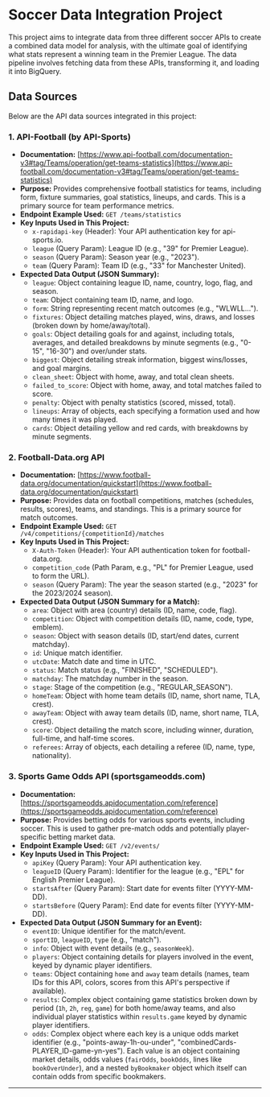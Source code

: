 # Soccer Data Integration Project

This project aims to integrate data from three different soccer APIs to create a combined data model for analysis, with the ultimate goal of identifying what stats represent a winning team in the Premier League. The data pipeline involves fetching data from these APIs, transforming it, and loading it into BigQuery.

## Data Sources

Below are the API data sources integrated in this project:

### 1. API-Football (by API-Sports)

* **Documentation:** [https://www.api-football.com/documentation-v3#tag/Teams/operation/get-teams-statistics](https://www.api-football.com/documentation-v3#tag/Teams/operation/get-teams-statistics)
* **Purpose:** Provides comprehensive football statistics for teams, including form, fixture summaries, goal statistics, lineups, and cards. This is a primary source for team performance metrics.
* **Endpoint Example Used:** `GET /teams/statistics`
* **Key Inputs Used in This Project:**
    * `x-rapidapi-key` (Header): Your API authentication key for api-sports.io.
    * `league` (Query Param): League ID (e.g., "39" for Premier League).
    * `season` (Query Param): Season year (e.g., "2023").
    * `team` (Query Param): Team ID (e.g., "33" for Manchester United).
* **Expected Data Output (JSON Summary):**
    * `league`: Object containing league ID, name, country, logo, flag, and season.
    * `team`: Object containing team ID, name, and logo.
    * `form`: String representing recent match outcomes (e.g., "WLWLL...").
    * `fixtures`: Object detailing matches played, wins, draws, and losses (broken down by home/away/total).
    * `goals`: Object detailing goals for and against, including totals, averages, and detailed breakdowns by minute segments (e.g., "0-15", "16-30") and over/under stats.
    * `biggest`: Object detailing streak information, biggest wins/losses, and goal margins.
    * `clean_sheet`: Object with home, away, and total clean sheets.
    * `failed_to_score`: Object with home, away, and total matches failed to score.
    * `penalty`: Object with penalty statistics (scored, missed, total).
    * `lineups`: Array of objects, each specifying a formation used and how many times it was played.
    * `cards`: Object detailing yellow and red cards, with breakdowns by minute segments.


### 2. Football-Data.org API

* **Documentation:** [https://www.football-data.org/documentation/quickstart](https://www.football-data.org/documentation/quickstart)
* **Purpose:** Provides data on football competitions, matches (schedules, results, scores), teams, and standings. This is a primary source for match outcomes.
* **Endpoint Example Used:** `GET /v4/competitions/{competitionId}/matches`
* **Key Inputs Used in This Project:**
    * `X-Auth-Token` (Header): Your API authentication token for football-data.org.
    * `competition_code` (Path Param, e.g., "PL" for Premier League, used to form the URL).
    * `season` (Query Param): The year the season started (e.g., "2023" for the 2023/2024 season).
* **Expected Data Output (JSON Summary for a Match):**
    * `area`: Object with area (country) details (ID, name, code, flag).
    * `competition`: Object with competition details (ID, name, code, type, emblem).
    * `season`: Object with season details (ID, start/end dates, current matchday).
    * `id`: Unique match identifier.
    * `utcDate`: Match date and time in UTC.
    * `status`: Match status (e.g., "FINISHED", "SCHEDULED").
    * `matchday`: The matchday number in the season.
    * `stage`: Stage of the competition (e.g., "REGULAR_SEASON").
    * `homeTeam`: Object with home team details (ID, name, short name, TLA, crest).
    * `awayTeam`: Object with away team details (ID, name, short name, TLA, crest).
    * `score`: Object detailing the match score, including winner, duration, full-time, and half-time scores.
    * `referees`: Array of objects, each detailing a referee (ID, name, type, nationality).

  
### 3. Sports Game Odds API (sportsgameodds.com)

* **Documentation:** [https://sportsgameodds.apidocumentation.com/reference](https://sportsgameodds.apidocumentation.com/reference)
* **Purpose:** Provides betting odds for various sports events, including soccer. This is used to gather pre-match odds and potentially player-specific betting market data.
* **Endpoint Example Used:** `GET /v2/events/`
* **Key Inputs Used in This Project:**
    * `apiKey` (Query Param): Your API authentication key.
    * `leagueID` (Query Param): Identifier for the league (e.g., "EPL" for English Premier League).
    * `startsAfter` (Query Param): Start date for events filter (YYYY-MM-DD).
    * `startsBefore` (Query Param): End date for events filter (YYYY-MM-DD).
* **Expected Data Output (JSON Summary for an Event):**
    * `eventID`: Unique identifier for the match/event.
    * `sportID`, `leagueID`, `type` (e.g., "match").
    * `info`: Object with event details (e.g., `seasonWeek`).
    * `players`: Object containing details for players involved in the event, keyed by dynamic player identifiers.
    * `teams`: Object containing `home` and `away` team details (names, team IDs for this API, colors, scores from this API's perspective if available).
    * `results`: Complex object containing game statistics broken down by period (`1h`, `2h`, `reg`, `game`) for both home/away teams, and also individual player statistics within `results.game` keyed by dynamic player identifiers.
    * `odds`: Complex object where each key is a unique odds market identifier (e.g., "points-away-1h-ou-under", "combinedCards-PLAYER_ID-game-yn-yes"). Each value is an object containing market details, odds values (`fairOdds`, `bookOdds`, lines like `bookOverUnder`), and a nested `byBookmaker` object which itself can contain odds from specific bookmakers.



---